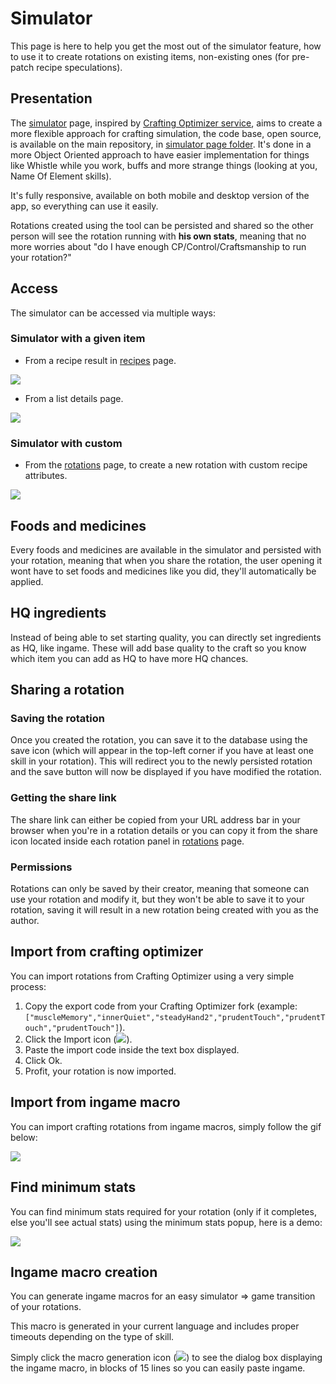 # Simulator

This page is here to help you get the most out of the simulator feature,
 how to use it to create rotations on existing items, non-existing ones (for pre-patch recipe speculations).

## Presentation

The [simulator] page, inspired by [Crafting Optimizer service](http://ffxiv.lokyst.net/), aims to create a more flexible approach for 
crafting simulation, the code base, open source, is available on the main repository, in [simulator page folder](https://github.com/Supamiu/ffxiv-teamcraft/tree/master/src/app/pages/simulator). It's done in a more 
Object Oriented approach to have easier implementation for things like Whistle while you work, buffs and more strange things (looking at you, Name Of Element skills). 

It's fully responsive, available on both mobile and desktop version of the app, so everything can use it easily.

Rotations created using the tool can be persisted and shared so the other person will see the rotation running with **his own stats**, 
meaning that no more worries about "do I have enough CP/Control/Craftsmanship to run your rotation?"

## Access

The simulator can be accessed via multiple ways:

### Simulator with a given item

 * From a recipe result in [recipes] page.
 
 ![](https://i.imgur.com/rt88Gwn.gif)
 
 * From a list details page.
 
 ![](https://i.imgur.com/4O03RVA.gif)
 
### Simulator with custom 

 * From the [rotations] page, to create a new rotation with custom recipe attributes.
 
 ![](https://i.imgur.com/eHNlHtl.gif)
 
## Foods and medicines

Every foods and medicines are available in the simulator and persisted with your rotation, 
meaning that when you share the rotation, the user opening it wont have to set foods and medicines like you did, they'll automatically be applied.

## HQ ingredients

Instead of being able to set starting quality, you can directly set ingredients as HQ, like ingame. 
These will add base quality to the craft so you know which item you can add as HQ to have more HQ chances.

## Sharing a rotation

### Saving the rotation

Once you created the rotation, you can save it to the database using the save icon 
(which will appear in the top-left corner if you have at least one skill in your rotation).
This will redirect you to the newly persisted rotation and the save button will now be displayed if you have modified the rotation.

### Getting the share link

The share link can either be copied from your URL address bar in your browser when you're in a rotation details or you can copy it from the share icon 
located inside each rotation panel in [rotations] page. 

### Permissions

Rotations can only be saved by their creator, meaning that someone can use your rotation and modify it, 
but they won't be able to save it to your rotation, saving it will result in a new rotation being created with you as the author.

## Import from crafting optimizer

You can import rotations from Crafting Optimizer using a very simple process:

 1. Copy the export code from your Crafting Optimizer fork (example: `["muscleMemory","innerQuiet","steadyHand2","prudentTouch","prudentTouch","prudentTouch"]`).
 2. Click the Import icon (![](https://i.imgur.com/tTklnmI.png)).
 3. Paste the import code inside the text box displayed.
 4. Click Ok.
 5. Profit, your rotation is now imported.

## Import from ingame macro

You can import crafting rotations from ingame macros, simply follow the gif below:

![](https://i.imgur.com/Madc7mA.gif)

## Find minimum stats

You can find minimum stats required for your rotation (only if it completes, else you'll see actual stats) using the minimum stats popup, here is a demo:

![](https://i.imgur.com/UedLw7m.gif)

## Ingame macro creation

You can generate ingame macros for an easy simulator => game transition of your rotations.

This macro is generated in your current language and includes proper timeouts depending on the type of skill.

Simply click the macro generation icon (![](https://i.imgur.com/K3AAwVX.png)) to see the dialog box displaying the ingame macro,
 in blocks of 15 lines so you can easily paste ingame.

 
 
[simulator]:/simulator/custom
[recipes]:/recipes
[rotations]:/rotations
